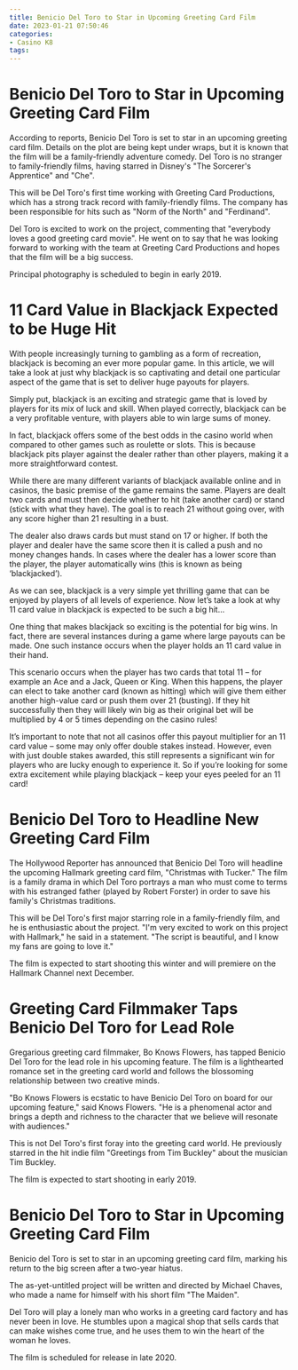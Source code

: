 ```yaml
---
title: Benicio Del Toro to Star in Upcoming Greeting Card Film
date: 2023-01-21 07:50:46
categories:
- Casino K8
tags:
---
```



#  Benicio Del Toro to Star in Upcoming Greeting Card Film

According to reports, Benicio Del Toro is set to star in an upcoming greeting card film. Details on the plot are being kept under wraps, but it is known that the film will be a family-friendly adventure comedy. Del Toro is no stranger to family-friendly films, having starred in Disney's "The Sorcerer's Apprentice" and "Che".

This will be Del Toro's first time working with Greeting Card Productions, which has a strong track record with family-friendly films. The company has been responsible for hits such as "Norm of the North" and "Ferdinand".

Del Toro is excited to work on the project, commenting that "everybody loves a good greeting card movie". He went on to say that he was looking forward to working with the team at Greeting Card Productions and hopes that the film will be a big success.

Principal photography is scheduled to begin in early 2019.

#  11 Card Value in Blackjack Expected to be Huge Hit

With people increasingly turning to gambling as a form of recreation, blackjack is becoming an ever more popular game. In this article, we will take a look at just why blackjack is so captivating and detail one particular aspect of the game that is set to deliver huge payouts for players.

Simply put, blackjack is an exciting and strategic game that is loved by players for its mix of luck and skill. When played correctly, blackjack can be a very profitable venture, with players able to win large sums of money.

In fact, blackjack offers some of the best odds in the casino world when compared to other games such as roulette or slots. This is because blackjack pits player against the dealer rather than other players, making it a more straightforward contest.

While there are many different variants of blackjack available online and in casinos, the basic premise of the game remains the same. Players are dealt two cards and must then decide whether to hit (take another card) or stand (stick with what they have). The goal is to reach 21 without going over, with any score higher than 21 resulting in a bust.

The dealer also draws cards but must stand on 17 or higher. If both the player and dealer have the same score then it is called a push and no money changes hands. In cases where the dealer has a lower score than the player, the player automatically wins (this is known as being ‘blackjacked’).

As we can see, blackjack is a very simple yet thrilling game that can be enjoyed by players of all levels of experience. Now let’s take a look at why 11 card value in blackjack is expected to be such a big hit…

One thing that makes blackjack so exciting is the potential for big wins. In fact, there are several instances during a game where large payouts can be made. One such instance occurs when the player holds an 11 card value in their hand.

This scenario occurs when the player has two cards that total 11 – for example an Ace and a Jack, Queen or King. When this happens, the player can elect to take another card (known as hitting) which will give them either another high-value card or push them over 21 (busting). If they hit successfully then they will likely win big as their original bet will be multiplied by 4 or 5 times depending on the casino rules!

It’s important to note that not all casinos offer this payout multiplier for an 11 card value – some may only offer double stakes instead. However, even with just double stakes awarded, this still represents a significant win for players who are lucky enough to experience it. So if you’re looking for some extra excitement while playing blackjack – keep your eyes peeled for an 11 card!

#  Benicio Del Toro to Headline New Greeting Card Film

The Hollywood Reporter has announced that Benicio Del Toro will headline the upcoming Hallmark greeting card film, "Christmas with Tucker." The film is a family drama in which Del Toro portrays a man who must come to terms with his estranged father (played by Robert Forster) in order to save his family's Christmas traditions.

This will be Del Toro's first major starring role in a family-friendly film, and he is enthusiastic about the project. "I'm very excited to work on this project with Hallmark," he said in a statement. "The script is beautiful, and I know my fans are going to love it."

The film is expected to start shooting this winter and will premiere on the Hallmark Channel next December.

#  Greeting Card Filmmaker Taps Benicio Del Toro for Lead Role

Gregarious greeting card filmmaker, Bo Knows Flowers, has tapped Benicio Del Toro for the lead role in his upcoming feature. The film is a lighthearted romance set in the greeting card world and follows the blossoming relationship between two creative minds.

"Bo Knows Flowers is ecstatic to have Benicio Del Toro on board for our upcoming feature," said Knows Flowers. "He is a phenomenal actor and brings a depth and richness to the character that we believe will resonate with audiences."

This is not Del Toro's first foray into the greeting card world. He previously starred in the hit indie film "Greetings from Tim Buckley" about the musician Tim Buckley.

The film is expected to start shooting in early 2019.

#  Benicio Del Toro to Star in Upcoming Greeting Card Film

Benicio del Toro is set to star in an upcoming greeting card film, marking his return to the big screen after a two-year hiatus.

The as-yet-untitled project will be written and directed by Michael Chaves, who made a name for himself with his short film "The Maiden".

Del Toro will play a lonely man who works in a greeting card factory and has never been in love. He stumbles upon a magical shop that sells cards that can make wishes come true, and he uses them to win the heart of the woman he loves.

The film is scheduled for release in late 2020.